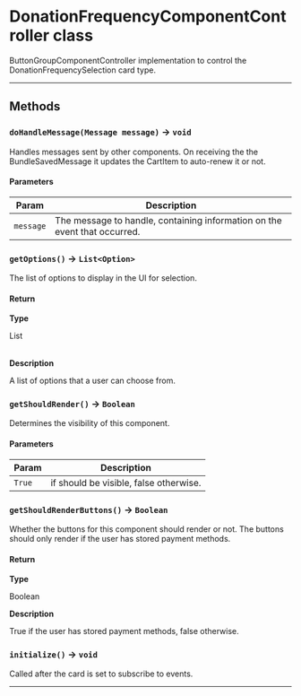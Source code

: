 # DonationFrequencyComponentController class

ButtonGroupComponentController implementation to control the DonationFrequencySelection card type.

---
## Methods
### `doHandleMessage(Message message)` → `void`

Handles messages sent by other components. On receiving the the BundleSavedMessage it updates the CartItem to auto-renew it or not.

#### Parameters
|Param|Description|
|-----|-----------|
|`message` |  The message to handle, containing information on the event that occurred. |

### `getOptions()` → `List<Option>`

The list of options to display in the UI for selection.

#### Return

**Type**

List<Option>

**Description**

A list of options that a user can choose from.

### `getShouldRender()` → `Boolean`

Determines the visibility of this component.

#### Parameters
|Param|Description|
|-----|-----------|
|`True` |  if should be visible, false otherwise. |

### `getShouldRenderButtons()` → `Boolean`

Whether the buttons for this component should render or not. The buttons should only render if the user has stored payment methods.

#### Return

**Type**

Boolean

**Description**

True if the user has stored payment methods, false otherwise.

### `initialize()` → `void`

Called after the card is set to subscribe to events.

---

